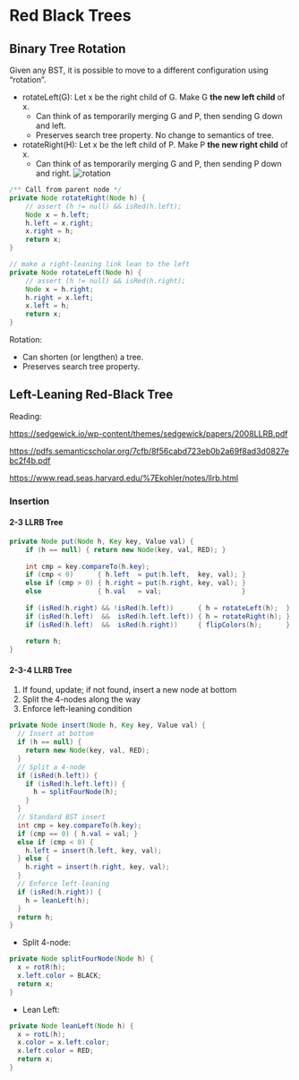 Red Black Trees
===
## Binary Tree Rotation
Given any BST, it is possible to move to a different configuration using “rotation”.

- rotateLeft(G): Let x be the right child of G. Make G **the new left child** of x.
	- Can think of as temporarily merging G and P, then sending G down and left.
	- Preserves search tree property. No change to semantics of tree.
- rotateRight(H): Let x be the left child of P. Make P **the new right child** of x.
	- Can think of as temporarily merging G and P, then sending P down and right.
![rotation](https://upload.wikimedia.org/wikipedia/commons/2/23/Tree_rotation.png)
```java
/** Call from parent node */
private Node rotateRight(Node h) {
    // assert (h != null) && isRed(h.left);
    Node x = h.left;
    h.left = x.right;
    x.right = h;
    return x;
}

// make a right-leaning link lean to the left
private Node rotateLeft(Node h) {
    // assert (h != null) && isRed(h.right);
    Node x = h.right;
    h.right = x.left;
    x.left = h;
    return x;
}
```

Rotation:
- Can shorten (or lengthen) a tree.
- Preserves search tree property.


## Left-Leaning Red-Black Tree
Reading:

https://sedgewick.io/wp-content/themes/sedgewick/papers/2008LLRB.pdf

https://pdfs.semanticscholar.org/7cfb/8f56cabd723eb0b2a69f8ad3d0827ebc2f4b.pdf

https://www.read.seas.harvard.edu/%7Ekohler/notes/llrb.html


### Insertion

#### 2-3 LLRB Tree
```java
private Node put(Node h, Key key, Value val) {
	if (h == null) { return new Node(key, val, RED); }
 
	int cmp = key.compareTo(h.key);
    if (cmp < 0)      { h.left  = put(h.left,  key, val); }
    else if (cmp > 0) { h.right = put(h.right, key, val); }
    else              { h.val   = val;                    }
 
	if (isRed(h.right) && !isRed(h.left))      { h = rotateLeft(h);  }
	if (isRed(h.left)  &&  isRed(h.left.left)) { h = rotateRight(h); }
	if (isRed(h.left)  &&  isRed(h.right))     { flipColors(h);      } 
 
	return h;
}

```

#### 2-3-4 LLRB Tree
1. If found, update; if not found, insert a new node at bottom
2. Split the 4-nodes along the way
3. Enforce left-leaning condition

```java
private Node insert(Node h, Key key, Value val) {
  // Insert at bottom
  if (h == null) {
    return new Node(key, val, RED);
  }
  // Split a 4-node
  if (isRed(h.left)) {
    if (isRed(h.left.left)) {
      h = splitFourNode(h);
    }
  }
  // Standard BST insert
  int cmp = key.compareTo(h.key);
  if (cmp == 0) { h.val = val; }
  else if (cmp < 0) {
    h.left = insert(h.left, key, val);
  } else {
    h.right = insert(h.right, key, val);
  }
  // Enforce left-leaning
  if (isRed(h.right)) {
    h = leanLeft(h);
  }
  return h;
}
```

- Split 4-node:
```java
private Node splitFourNode(Node h) {
  x = rotR(h);
  x.left.color = BLACK;
  return x;
}
```

- Lean Left:
```java
private Node leanLeft(Node h) {
  x = rotL(h);
  x.color = x.left.color;
  x.left.color = RED;
  return x;
}
```